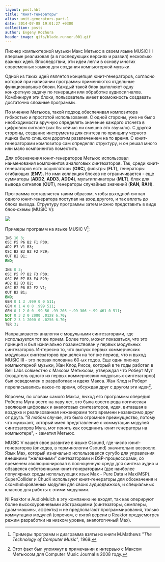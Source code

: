 ```yaml
---
layout: post.hbt
title: "Юнит-генераторы"
alias: unit-generators-part-1
date: 2014-07-08 19:01:27 +0300
collection: posts
author: Evgeny Kozhura
header_image: gifs/blade.runner.001.gif
---
```

Пионер компьютерной музыки Макс Метьюс в своем языке MUSIC III впервые реализовал (а в последующих версиях и развил) несколько важных идей. Впоследствии, эти идеи легли в основу многих современных языков для создания компьютерной музыки.

Одной из таких идей является концепция юнит-генераторов, согласно которой при написании программы применяются отдельные функциональные блоки. Каждый такой блок выполняет одну конкретную задачу по генерации или обработке аудиосигналов. Комбинируя эти блоки, пользователь имеет возможность создавать достаточно сложные программы.

По мнению Метьюса, такой подход обеспечивал композитора гибкостью и простотой использования. С одной стороны, уже не было необходимости вручную определять значение каждого отсчета в цифровом сигнале (как бы сейчас ни смешно это звучало). С другой стороны, создание инструмента для синтеза по принципу черного ящика было слишком дорогим развлечением на то время. С юнит-генераторами композитор сам определял структуру, и он решал много или мало компонентов поместить.

Для обозначения юнит-генераторов Метьюс использовал наименования компонентов аналоговых синтезаторов. Так, среди юнит-генераторов есть осцилляторы (**OSC**), фильтры (**FLT**), генераторы огибающих (**ENV**). Но ими коллекция блоков не ограничивается - еще сумматоры (**ADD2**, **ADD3**, **ADD4**), мультипликаторы (**MLT**), блок для вывода сигналов (**OUT**), генераторы случайных значений (**RAN**, **RAH**).

Программа составляется таким образом, чтобы выходной сигнал одного юнит-генератора поступал на вход другого, и так вплоть до блока вывода. Структуру программы затем можно представить в виде блок-схемы (MUSIC V):

<img src="../images/block-diagram-music-v.jpg" />  

Примеры программ на языке MUSIC V[^1]:

```fortran
INS 10 3;
OSC P5 P6 B2 F1 P30;
AD2 P7 V1 B3;
OSC B2 B3 B2 F2 P29;
OUT B2 B1;
END;
```

```fortran
INS 0 3;
OSC P5 P7 B2 F3 P30;
OSC P6 P7 B3 F4 P29;
AD2 B2 B3 B2;
OSC B2 P8 B2 F2 V1;
OUT B2 B1;
END;
GEN 0 1 3 .999 0 0 511;
GEN 0 1 4 0 0 .999 511;
GEN 0 1 2 0 0 .99 50 .99 205 -.99 306 -.99 461 0 511;
NOT 0 3 2 0 2000 .0128 6.70;
NOT 2 3 1 2000 0 .0256 6.70;
TER 3;
```

Напрашивается аналогия с модульными синтезаторами, где используется тот же прием. Более того, может показаться, что это принцип и был изначально позаимствован у первых модульных синтезаторов. Интересно то, что выпуск первых коммерческих модульных синтезаторов пришелся на тот же период, что и выход MUSIC III - это первая половина 60-ых годов. Еще один пионер компьютерной музыки, Жан Клод Риссе, который в те годы работал в Bell Labs совместно с Максом Метьюсом, утверждал что Роберт Муг (создатель одного из первых коммерческих модульных синтезаторов) был осведомлен о разработках и идеях Макса. Жан Клод и Роберт переписывались какое-то время, обсуждая друг с другом эти идеи[^2].

Впрочем, по словам самого Макса, выход его программы опередил Роберта Муга всего на пару лет, это была своего рода логическая эволюция цифровых и аналоговых синтезаторов, идея, витавшая в воздухе и реализованная инженерами  того времени независимо друг от друга. "В любом случае, это было огромное преимущество, потому что музыкант, который имел представление о коммутации модулей синтезаторов Муга, мог понять как соединить юнит генераторы на компьютере", - заметил Метьюс.

MUSIC V нашел свое развитие в языке Csound, где число юнит-генераторов (опкодов, в терминологии Csound) значительно возросло. Язык Max, который изначально использовался сугубо для управления внешними "железными" синтезаторами и DSP-процессорами, со временем эволюционировал в полноценную среду для синтеза аудио и обзавелся собственными юнит-генераторами (две наиболее популярных среды использующих язык Max - Pure Data и Max/MSP). SuperCollider и ChucK используют юнит-генераторы для обозначения и скомпилированных модулей для своих аудиодвижков, и специальных классов для работы с этими модулями.

NI Reaktor и AudioMulch в эту компанию не входят, так как оперируют более высокоуровневыми абстракциями (синтезаторы, семплеры, драм-машины, эффекты) и не предполагают программирования, только коммутацию модулей (впрочем, с пятой версии в Reaktor предусмотрен режим разработки на низком уровне, аналогогичный Max).

[^1]: Примеры программ и диаграмма взяты из книги M.Mathews *"The Technology of Computer Music"*, 1969.
[^2]: Этот факт был упомянут в примечании к интервью с Максом Метьюсом для Computer Music Journal в 2008 году.